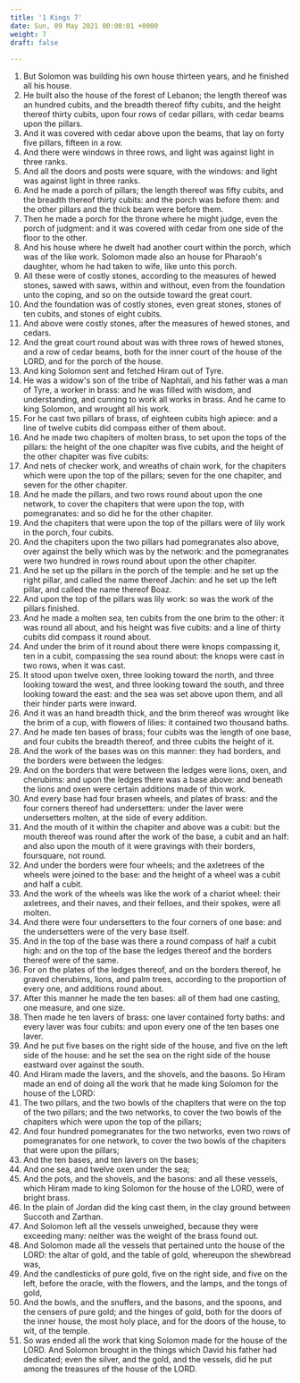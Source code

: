 ```yaml
---
title: '1 Kings 7'
date: Sun, 09 May 2021 00:00:01 +0000
weight: 7
draft: false
  
---
```


1. But Solomon was building his own house thirteen years, and he finished all his house.
2. He built also the house of the forest of Lebanon; the length thereof was an hundred cubits, and the breadth thereof fifty cubits, and the height thereof thirty cubits, upon four rows of cedar pillars, with cedar beams upon the pillars.
3. And it was covered with cedar above upon the beams, that lay on forty five pillars, fifteen in a row.
4. And there were windows in three rows, and light was against light in three ranks.
5. And all the doors and posts were square, with the windows: and light was against light in three ranks.
6. And he made a porch of pillars; the length thereof was fifty cubits, and the breadth thereof thirty cubits: and the porch was before them: and the other pillars and the thick beam were before them.
7. Then he made a porch for the throne where he might judge, even the porch of judgment: and it was covered with cedar from one side of the floor to the other.
8. And his house where he dwelt had another court within the porch, which was of the like work. Solomon made also an house for Pharaoh's daughter, whom he had taken to wife, like unto this porch.
9. All these were of costly stones, according to the measures of hewed stones, sawed with saws, within and without, even from the foundation unto the coping, and so on the outside toward the great court.
10. And the foundation was of costly stones, even great stones, stones of ten cubits, and stones of eight cubits.
11. And above were costly stones, after the measures of hewed stones, and cedars.
12. And the great court round about was with three rows of hewed stones, and a row of cedar beams, both for the inner court of the house of the LORD, and for the porch of the house.
13. And king Solomon sent and fetched Hiram out of Tyre.
14. He was a widow's son of the tribe of Naphtali, and his father was a man of Tyre, a worker in brass: and he was filled with wisdom, and understanding, and cunning to work all works in brass. And he came to king Solomon, and wrought all his work.
15. For he cast two pillars of brass, of eighteen cubits high apiece: and a line of twelve cubits did compass either of them about.
16. And he made two chapiters of molten brass, to set upon the tops of the pillars: the height of the one chapiter was five cubits, and the height of the other chapiter was five cubits:
17. And nets of checker work, and wreaths of chain work, for the chapiters which were upon the top of the pillars; seven for the one chapiter, and seven for the other chapiter.
18. And he made the pillars, and two rows round about upon the one network, to cover the chapiters that were upon the top, with pomegranates: and so did he for the other chapiter.
19. And the chapiters that were upon the top of the pillars were of lily work in the porch, four cubits.
20. And the chapiters upon the two pillars had pomegranates also above, over against the belly which was by the network: and the pomegranates were two hundred in rows round about upon the other chapiter.
21. And he set up the pillars in the porch of the temple: and he set up the right pillar, and called the name thereof Jachin: and he set up the left pillar, and called the name thereof Boaz.
22. And upon the top of the pillars was lily work: so was the work of the pillars finished.
23. And he made a molten sea, ten cubits from the one brim to the other: it was round all about, and his height was five cubits: and a line of thirty cubits did compass it round about.
24. And under the brim of it round about there were knops compassing it, ten in a cubit, compassing the sea round about: the knops were cast in two rows, when it was cast.
25. It stood upon twelve oxen, three looking toward the north, and three looking toward the west, and three looking toward the south, and three looking toward the east: and the sea was set above upon them, and all their hinder parts were inward.
26. And it was an hand breadth thick, and the brim thereof was wrought like the brim of a cup, with flowers of lilies: it contained two thousand baths.
27. And he made ten bases of brass; four cubits was the length of one base, and four cubits the breadth thereof, and three cubits the height of it.
28. And the work of the bases was on this manner: they had borders, and the borders were between the ledges:
29. And on the borders that were between the ledges were lions, oxen, and cherubims: and upon the ledges there was a base above: and beneath the lions and oxen were certain additions made of thin work.
30. And every base had four brasen wheels, and plates of brass: and the four corners thereof had undersetters: under the laver were undersetters molten, at the side of every addition.
31. And the mouth of it within the chapiter and above was a cubit: but the mouth thereof was round after the work of the base, a cubit and an half: and also upon the mouth of it were gravings with their borders, foursquare, not round.
32. And under the borders were four wheels; and the axletrees of the wheels were joined to the base: and the height of a wheel was a cubit and half a cubit.
33. And the work of the wheels was like the work of a chariot wheel: their axletrees, and their naves, and their felloes, and their spokes, were all molten.
34. And there were four undersetters to the four corners of one base: and the undersetters were of the very base itself.
35. And in the top of the base was there a round compass of half a cubit high: and on the top of the base the ledges thereof and the borders thereof were of the same.
36. For on the plates of the ledges thereof, and on the borders thereof, he graved cherubims, lions, and palm trees, according to the proportion of every one, and additions round about.
37. After this manner he made the ten bases: all of them had one casting, one measure, and one size.
38. Then made he ten lavers of brass: one laver contained forty baths: and every laver was four cubits: and upon every one of the ten bases one laver.
39. And he put five bases on the right side of the house, and five on the left side of the house: and he set the sea on the right side of the house eastward over against the south.
40. And Hiram made the lavers, and the shovels, and the basons. So Hiram made an end of doing all the work that he made king Solomon for the house of the LORD:
41. The two pillars, and the two bowls of the chapiters that were on the top of the two pillars; and the two networks, to cover the two bowls of the chapiters which were upon the top of the pillars;
42. And four hundred pomegranates for the two networks, even two rows of pomegranates for one network, to cover the two bowls of the chapiters that were upon the pillars;
43. And the ten bases, and ten lavers on the bases;
44. And one sea, and twelve oxen under the sea;
45. And the pots, and the shovels, and the basons: and all these vessels, which Hiram made to king Solomon for the house of the LORD, were of bright brass.
46. In the plain of Jordan did the king cast them, in the clay ground between Succoth and Zarthan.
47. And Solomon left all the vessels unweighed, because they were exceeding many: neither was the weight of the brass found out.
48. And Solomon made all the vessels that pertained unto the house of the LORD: the altar of gold, and the table of gold, whereupon the shewbread was,
49. And the candlesticks of pure gold, five on the right side, and five on the left, before the oracle, with the flowers, and the lamps, and the tongs of gold,
50. And the bowls, and the snuffers, and the basons, and the spoons, and the censers of pure gold; and the hinges of gold, both for the doors of the inner house, the most holy place, and for the doors of the house, to wit, of the temple.
51. So was ended all the work that king Solomon made for the house of the LORD. And Solomon brought in the things which David his father had dedicated; even the silver, and the gold, and the vessels, did he put among the treasures of the house of the LORD.
